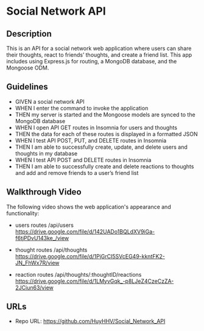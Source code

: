 # Social Network API

## Description
This is an API for a social network web application where users can share their thoughts, react to friends’ thoughts, and create a friend list. This app includes using Express.js for routing, a MongoDB database, and the Mongoose ODM. 

## Guidelines 

* GIVEN a social network API
* WHEN I enter the command to invoke the application
* THEN my server is started and the Mongoose models are synced to the MongoDB database
* WHEN I open API GET routes in Insomnia for users and thoughts
* THEN the data for each of these routes is displayed in a formatted JSON
* WHEN I test API POST, PUT, and DELETE routes in Insomnia
* THEN I am able to successfully create, update, and delete users and thoughts in my database
* WHEN I test API POST and DELETE routes in Insomnia
* THEN I am able to successfully create and delete reactions to thoughts and add and remove friends to a user’s friend list
## Walkthrough Video

The following video shows the web application's appearance and functionality:

* users routes /api/users
https://drive.google.com/file/d/142UADo1BQLdXV9iGa-f6tjPDvU143ke_/view

* thought routes /api/thoughts
https://drive.google.com/file/d/1PjGrCI5SVcEG49-kkntFK2-JN_FhWx7R/view

* reaction routes /api/thoughts/:thoughtID/reactions
https://drive.google.com/file/d/1LMyvGqk_-p8LJeZ4CzeCzZA-2JCiun63/view

## URLs

* Repo URL: https://github.com/HuyHHV/Social_Network_API


